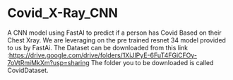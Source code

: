 # Covid_X-Ray_CNN
A CNN model using FastAI to predict if a person has Covid Based on their Chest Xray.
We are leveraging on the pre trained resnet 34 model provided to us by FastAi.
The Dataset can be downloaded from this link :https://drive.google.com/drive/folders/1XiJIPyE-6FuT4FGiCFOy-7oVtRmiMkXm?usp=sharing
The folder you to be downloaded is called CovidDataset.


